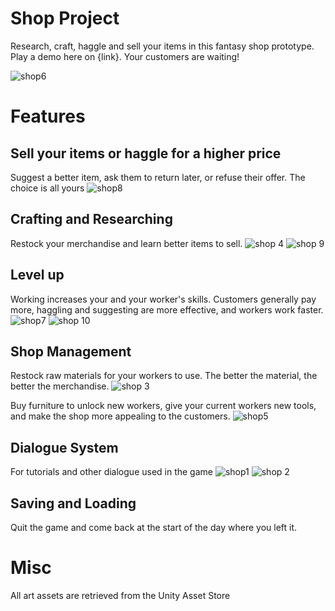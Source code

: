 # Shop Project
Research, craft, haggle and sell your items in this fantasy shop prototype. Play a demo here on {link}. Your customers are waiting!

![shop6](https://user-images.githubusercontent.com/41077768/213849139-b785835e-e087-4fc6-8dcc-219f35d0f9ff.png)

# Features
## Sell your items or haggle for a higher price
Suggest a better item, ask them to return later, or refuse their offer. The choice is all yours 
![shop8](https://user-images.githubusercontent.com/41077768/213849206-a3faa259-a161-43e7-8fb7-c4211f1d67cf.png)

## Crafting and Researching
Restock your merchandise and learn better items to sell.
![shop 4](https://user-images.githubusercontent.com/41077768/213849292-07cfaa81-2c62-496a-9b60-f0ab6c49511f.png)
![shop 9](https://user-images.githubusercontent.com/41077768/213849454-ad81cf7b-93a0-4be0-9fca-f6d3df72c1ba.png)

## Level up
Working increases your and your worker's skills. Customers generally pay more, haggling and suggesting are more effective, and workers work faster.
![shop7](https://user-images.githubusercontent.com/41077768/213850497-15ee9c1e-51f7-455f-8195-98b16583205a.png)
![shop 10](https://user-images.githubusercontent.com/41077768/213850554-b187a0b2-6ee8-4dd6-b734-1a526a3ee852.png)

## Shop Management
Restock raw materials for your workers to use. The better the material, the better the merchandise. 
![shop 3](https://user-images.githubusercontent.com/41077768/213850843-2945ba2c-9ff5-4518-954e-a44b9a4f766b.png)

Buy furniture to unlock new workers, give your current workers new tools, and make the shop more appealing to the customers. 
![shop5](https://user-images.githubusercontent.com/41077768/213851290-5afd26ab-9d53-4d21-9799-14f53746cf21.png)

## Dialogue System
For tutorials and other dialogue used in the game
![shop1](https://user-images.githubusercontent.com/41077768/213851832-16a036dd-f750-4ffb-b5d7-9878633cf498.png)
![shop 2](https://user-images.githubusercontent.com/41077768/213851945-60f44900-9bb6-4e51-8b08-33ce9c0542b4.png)

## Saving and Loading
Quit the game and come back at the start of the day where you left it.

# Misc
All art assets are retrieved from the Unity Asset Store
